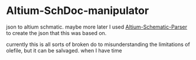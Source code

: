# Altium-SchDoc-manipulator
json to altium schmatic. maybe more later
I used [Altium-Schematic-Parser](https://github.com/a3ng7n/Altium-Schematic-Parser) to create the json that this was based on.

currently this is all sorts of broken do to misunderstanding the limitations of olefile, but it can be salvaged. when I have time
